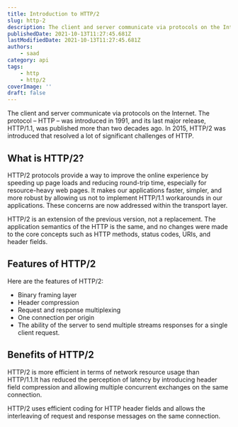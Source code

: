 ```yaml
---
title: Introduction to HTTP/2
slug: http-2
description: The client and server communicate via protocols on the Internet.
publishedDate: 2021-10-13T11:27:45.681Z
lastModifiedDate: 2021-10-13T11:27:45.681Z
authors:
    - saad
category: api
tags:
    - http
    - http/2
coverImage: ''
draft: false
---
```


<Lead>
The client and server communicate via protocols on the Internet. The protocol – HTTP – was introduced in 1991, and its last major release, HTTP/1.1, was published more than two decades ago. In 2015, HTTP/2 was introduced that resolved a lot of significant challenges of HTTP.
</Lead>

## What is HTTP/2?

HTTP/2 protocols provide a way to improve the online experience by speeding up page loads and reducing round-trip time, especially for resource-heavy web pages. It makes our applications faster, simpler, and more robust by allowing us not to implement HTTP/1.1 workarounds in our applications. These concerns are now addressed within the transport layer.

HTTP/2 is an extension of the previous version, not a replacement. The application semantics of the HTTP is the same, and no changes were made to the core concepts such as HTTP methods, status codes, URIs, and header fields.

## Features of HTTP/2

Here are the features of HTTP/2:

- Binary framing layer
- Header compression
- Request and response multiplexing
- One connection per origin
- The ability of the server to send multiple streams responses for a single client request.

## Benefits of HTTP/2

HTTP/2 is more efficient in terms of network resource usage than HTTP/1.1.It has reduced the perception of latency by introducing header field compression and allowing multiple concurrent exchanges on the same connection.

HTTP/2 uses efficient coding for HTTP header fields and allows the interleaving of request and response messages on the same connection.

